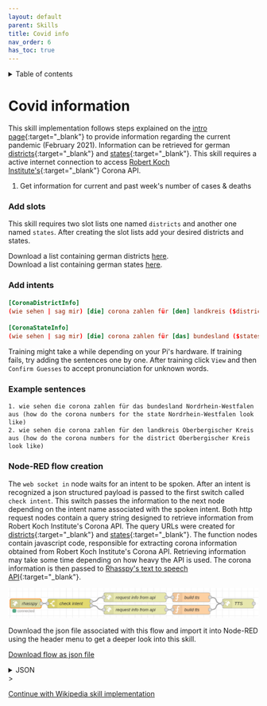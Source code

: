 ```yaml
---
layout: default
parent: Skills
title: Covid info
nav_order: 6
has_toc: true
---
```

<details closed markdown="block">
  <summary>
    Table of contents
  </summary>
  {: .text-delta }
1. TOC
{:toc}
</details>

# Covid information

This skill implementation follows steps explained on the [intro page](intro/skill-intro.html){:target="_blank"} to provide information regarding the current pandemic (February 2021). Information can be retrieved for german [districts](https://npgeo-corona-npgeo-de.hub.arcgis.com/datasets/917fc37a709542548cc3be077a786c17_0){:target="_blank"} and [states](https://npgeo-corona-npgeo-de.hub.arcgis.com/datasets/917fc37a709542548cc3be077a786c17_0){:target="_blank"}. This skill requires a active internet connection to access [Robert Koch Institute's](https://www.rki.de/DE/Home/homepage_node.html){:target="_blank"} Corona API.

1. Get information for current and past week's number of cases & deaths

### Add slots
This skill requires two slot lists one named ```districts``` and another one named ```states```. After creating the slot lists add your desired districts and states.

Download a list containing german districts <a href="../files/districts.txt" download>here</a>.  
Download a list containing german states <a href="../files/states.txt" download>here</a>.

### Add intents

```conf
[CoronaDistrictInfo]
(wie sehen | sag mir) [die] corona zahlen für [den] landkreis ($districts){district} [aus]

[CoronaStateInfo]
(wie sehen | sag mir) [die] corona zahlen für [das] bundesland ($states){state} [aus]
```
Training might take a while depending on your Pi's hardware. If training fails, try adding the sentences one by one.
After training click ```View``` and then ```Confirm Guesses``` to accept pronunciation for unknown words.

### Example sentences

```
1. wie sehen die corona zahlen für das bundesland Nordrhein-Westfalen aus (how do the corona numbers for the state Nordrhein-Westfalen look like)
2. wie sehen die corona zahlen für den landkreis Oberbergischer Kreis aus (how do the corona numbers for the district Oberbergischer Kreis look like)
```

### Node-RED flow creation

The ```web socket in``` node waits for an intent to be spoken. After an intent is recognized a json structured payload is passed to the first switch called ```check intent```. This switch passes the information to the next node depending on the intent name associated with the spoken intent. Both http request nodes contain a query string designed to retrieve information from Robert Koch Institute's Corona API. The query URLs were created for [districts](https://npgeo-corona-npgeo-de.hub.arcgis.com/datasets/917fc37a709542548cc3be077a786c17_0/geoservice){:target="_blank"} and [states](https://npgeo-corona-npgeo-de.hub.arcgis.com/datasets/917fc37a709542548cc3be077a786c17_0/geoservice){:target="_blank"}. The function nodes contain javascript code, responsible for extracting corona information obtained from Robert Koch Institute's Corona API. Retrieving information may take some time depending on how heavy the API is used. The corona information is then passed to [Rhasspy's text to speech API](/skills/intro/skill-nodered-intro.html#accessing-rhasspys-text-to-speech-api){:target="_blank"}.

<img src="../img/flow_covid.png" style="max-width: 100%;"/>

Download the json file associated with this flow and import it into Node-RED using the header menu to get a deeper look into this skill.

<a href="../files/flow_covid.json" download>Download flow as json file</a>

<details closed markdown="block">
  <summary>
    JSON
  </summary>
```conf
[
    {
        "id": "773eec76.a182c4",
        "type": "tab",
        "label": "Corona",
        "disabled": false,
        "info": ""
    },
    {
        "id": "1b7fbbb7.d3237c",
        "type": "websocket in",
        "z": "773eec76.a182c4",
        "name": "rhasspy",
        "server": "5999adec.e962a4",
        "client": "",
        "x": 310,
        "y": 340,
        "wires": [
            [
                "5a4ec99f.3ceb9"
            ]
        ]
    },
    {
        "id": "5a4ec99f.3ceb9",
        "type": "switch",
        "z": "773eec76.a182c4",
        "name": "check intent",
        "property": "intent.name",
        "propertyType": "msg",
        "rules": [
            {
                "t": "eq",
                "v": "CoronaStateInfo",
                "vt": "str"
            },
            {
                "t": "eq",
                "v": "CoronaDistrictInfo",
                "vt": "str"
            }
        ],
        "checkall": "true",
        "repair": false,
        "outputs": 2,
        "x": 450,
        "y": 340,
        "wires": [
            [
                "17611e61.3612a2"
            ],
            [
                "89d69c90.b6a878"
            ]
        ]
    },
    {
        "id": "17611e61.3612a2",
        "type": "http request",
        "z": "773eec76.a182c4",
        "name": "request info from api",
        "method": "GET",
        "ret": "obj",
        "paytoqs": "ignore",
        "url": "https://services7.arcgis.com/mOBPykOjAyBO2ZKk/arcgis/rest/services/Coronaf%C3%A4lle_in_den_Bundesl%C3%A4ndern/FeatureServer/0/query?where=1%3D1&outFields=LAN_ew_GEN,Fallzahl,Death,cases7_bl,death7_bl&outSR=4326&f=json",
        "tls": "",
        "persist": false,
        "proxy": "",
        "authType": "",
        "x": 660,
        "y": 320,
        "wires": [
            [
                "f06197fc.8bd28"
            ]
        ]
    },
    {
        "id": "f06197fc.8bd28",
        "type": "function",
        "z": "773eec76.a182c4",
        "name": "build tts",
        "func": "var count=0;\nfor(i = 0; i < msg.payload.features.length; i++) {\n    if(msg.slots.state.toLowerCase() === msg.payload.features[i].attributes.LAN_ew_GEN.toLowerCase()) \n    {\n        msg.payload = \"Hier sind die Korona Informationen für das Bundesland \" + msg.slots.state + \": es gab insgesamt \" + msg.payload.features[i].attributes.Fallzahl + \" Fälle von Korona, davon sind \" + msg.payload.features[i].attributes.cases7_bl + \" in den letzten 7 Tagen aufgetreten. Gestorben sind insgesamt \" + msg.payload.features[i].attributes.Death + \" Menschen, davon \" + msg.payload.features[i].attributes.death7_bl + \" in den letzten 7 Tagen. \";\n        return msg;\n    }\n}\nmsg.payload = \"Fehler\";\nreturn msg;",
        "outputs": 1,
        "noerr": 0,
        "initialize": "",
        "finalize": "",
        "x": 840,
        "y": 320,
        "wires": [
            [
                "d60d8536.186d98"
            ]
        ]
    },
    {
        "id": "c7251ce9.cdb608",
        "type": "function",
        "z": "773eec76.a182c4",
        "name": "build tts",
        "func": "for(i = 0; i < msg.payload.features.length; i++) {\n    if(msg.slots.district.toLowerCase() === msg.payload.features[i].attributes.GEN.toLowerCase()) \n    {\n        msg.payload = \"Hier sind die Korona Informationen für den Landkreis \" + msg.slots.district + \": es gab insgesamt \" + msg.payload.features[i].attributes.cases + \" Fälle von Korona, davon sind \" + msg.payload.features[i].attributes.cases7_lk + \" in den letzten 7 Tagen aufgetreten. Gestorben sind insgesamt \" + msg.payload.features[i].attributes.deaths + \" Menschen, davon \" + msg.payload.features[i].attributes.death7_lk + \" in den letzten 7 Tagen. Die 7 Tage Inzidenz liegt bei \" + msg.payload.features[i].attributes.cases7_per_100k_txt;\n        return msg;\n        \n    }\n}\nmsg.payload = \"Fehler\";\nreturn msg;",
        "outputs": 1,
        "noerr": 0,
        "initialize": "",
        "finalize": "",
        "x": 840,
        "y": 360,
        "wires": [
            [
                "d60d8536.186d98"
            ]
        ]
    },
    {
        "id": "d60d8536.186d98",
        "type": "http request",
        "z": "773eec76.a182c4",
        "name": "TTS",
        "method": "POST",
        "ret": "txt",
        "paytoqs": "ignore",
        "url": "http://192.168.0.177:12101/api/text-to-speech",
        "tls": "",
        "persist": false,
        "proxy": "",
        "authType": "",
        "x": 990,
        "y": 340,
        "wires": [
            []
        ]
    },
    {
        "id": "89d69c90.b6a878",
        "type": "http request",
        "z": "773eec76.a182c4",
        "name": "request info from api",
        "method": "GET",
        "ret": "obj",
        "paytoqs": "ignore",
        "url": "https://services7.arcgis.com/mOBPykOjAyBO2ZKk/arcgis/rest/services/RKI_Landkreisdaten/FeatureServer/0/query?outFields=*&where=%20(BEZ%20%3D%20'Landkreis'%20OR%20BEZ%20%3D%20'Kreis'%20OR%20BEZ%20%3D%20'Kreisfreie%20Stadt'%20OR%20BEZ%20%3D%20'Bezirk')%20&f=json",
        "tls": "",
        "persist": false,
        "proxy": "",
        "authType": "",
        "x": 660,
        "y": 360,
        "wires": [
            [
                "c7251ce9.cdb608"
            ]
        ]
    },
    {
        "id": "5999adec.e962a4",
        "type": "websocket-listener",
        "path": "ws://192.168.0.177:12101/api/events/intent",
        "wholemsg": "true"
    }
]
```
</details>>

[Continue with Wikipedia skill implementation](skill-wiki.html)